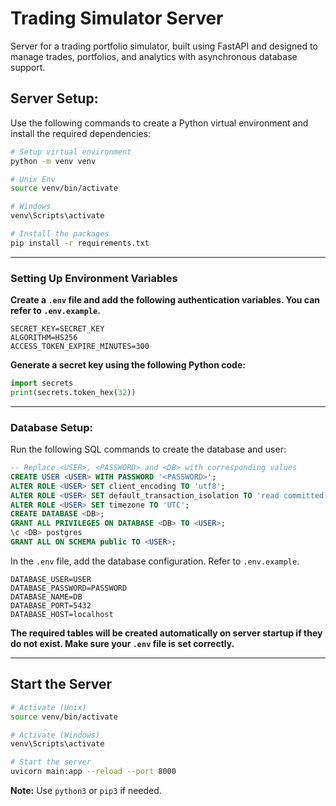 # Trading Simulator Server

Server for a trading portfolio simulator, built using FastAPI and designed to manage trades, portfolios, and analytics with asynchronous database support.

## Server Setup:

Use the following commands to create a Python virtual environment and install the required dependencies:

```bash
# Setup virtual environment
python -m venv venv

# Unix Env
source venv/bin/activate

# Windows
venv\Scripts\activate

# Install the packages
pip install -r requirements.txt
```

---

### Setting Up Environment Variables

**Create a `.env` file and add the following authentication variables. You can refer to `.env.example`.**

```plaintext
SECRET_KEY=SECRET_KEY
ALGORITHM=HS256
ACCESS_TOKEN_EXPIRE_MINUTES=300
```

**Generate a secret key using the following Python code:**

```python
import secrets
print(secrets.token_hex(32))
```

---

### Database Setup:

Run the following SQL commands to create the database and user:

```sql
-- Replace <USER>, <PASSWORD> and <DB> with corresponding values
CREATE USER <USER> WITH PASSWORD '<PASSWORD>';
ALTER ROLE <USER> SET client_encoding TO 'utf8';
ALTER ROLE <USER> SET default_transaction_isolation TO 'read committed';
ALTER ROLE <USER> SET timezone TO 'UTC';
CREATE DATABASE <DB>;
GRANT ALL PRIVILEGES ON DATABASE <DB> TO <USER>;
\c <DB> postgres
GRANT ALL ON SCHEMA public TO <USER>;
```

In the `.env` file, add the database configuration. Refer to `.env.example`.

```plaintext
DATABASE_USER=USER
DATABASE_PASSWORD=PASSWORD
DATABASE_NAME=DB
DATABASE_PORT=5432
DATABASE_HOST=localhost
```

**The required tables will be created automatically on server startup if they do not exist. Make sure your `.env` file is set correctly.**

---

## Start the Server

```bash
# Activate (Unix)
source venv/bin/activate

# Activate (Windows)
venv\Scripts\activate

# Start the server
uvicorn main:app --reload --port 8000
```

**Note:** Use `python3` or `pip3` if needed.
